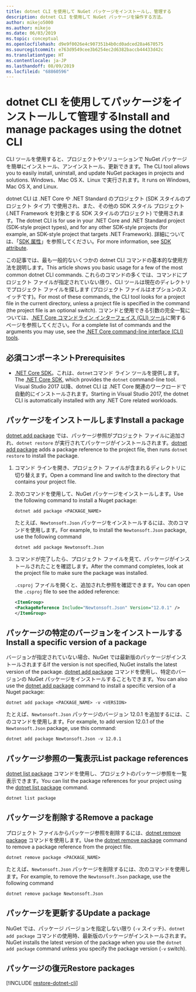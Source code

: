 ```yaml
---
title: dotnet CLI を使用して NuGet パッケージをインストールし、管理する
description: dotnet CLI を使用して NuGet パッケージを操作する方法。
author: mikejo5000
ms.author: mikejo
ms.date: 06/03/2019
ms.topic: conceptual
ms.openlocfilehash: d9e9f0026e4c907351b4b0cd0adced28a4670575
ms.sourcegitcommit: e763d9549cee3b6254ec2d6382baccb44433d42c
ms.translationtype: HT
ms.contentlocale: ja-JP
ms.lasthandoff: 08/09/2019
ms.locfileid: "68860596"
---
```

# <a name="install-and-manage-packages-using-the-dotnet-cli"></a><span data-ttu-id="1b061-103">dotnet CLI を使用してパッケージをインストールして管理する</span><span class="sxs-lookup"><span data-stu-id="1b061-103">Install and manage packages using the dotnet CLI</span></span>

<span data-ttu-id="1b061-104">CLI ツールを使用すると、プロジェクトやソリューションで NuGet パッケージを簡単にインストール、アンインストール、更新できます。</span><span class="sxs-lookup"><span data-stu-id="1b061-104">The CLI tool allows you to easily install, uninstall, and update NuGet packages in projects and solutions.</span></span> <span data-ttu-id="1b061-105">Windows、Mac OS X、Linux で実行されます。</span><span class="sxs-lookup"><span data-stu-id="1b061-105">It runs on Windows, Mac OS X, and Linux.</span></span>

<span data-ttu-id="1b061-106">dotnet CLI は .NET Core や .NET Standard のプロジェクト (SDK スタイルのプロジェクト タイプ) で使用され、また、その他の SDK スタイル プロジェクト (.NET Framework を対象とする SDK スタイルのプロジェクト) で使用されます。</span><span class="sxs-lookup"><span data-stu-id="1b061-106">The dotnet CLI is for use in your .NET Core and .NET Standard project (SDK-style project types), and for any other SDK-style projects (for example, an SDK-style project that targets .NET Framework).</span></span> <span data-ttu-id="1b061-107">詳細については、「[SDK 属性](/dotnet/core/tools/csproj#additions)」を参照してください。</span><span class="sxs-lookup"><span data-stu-id="1b061-107">For more information, see [SDK attribute](/dotnet/core/tools/csproj#additions).</span></span>

<span data-ttu-id="1b061-108">この記事では、最も一般的ないくつかの dotnet CLI コマンドの基本的な使用方法を説明します。</span><span class="sxs-lookup"><span data-stu-id="1b061-108">This article shows you basic usage for a few of the most common dotnet CLI commands.</span></span> <span data-ttu-id="1b061-109">これらのコマンドの多くでは、コマンドにプロジェクト ファイルが指定されていない限り、CLI ツールは現在のディレクトリでプロジェクト ファイルを探します (プロジェクト ファイルはオプションのスイッチです)。</span><span class="sxs-lookup"><span data-stu-id="1b061-109">For most of these commands, the CLI tool looks for a project file in the current directory, unless a project file is specified in the command (the project file is an optional switch).</span></span> <span data-ttu-id="1b061-110">コマンドと使用できる引数の完全一覧については、[.NET Core コマンドライン インターフェイス (CLI) ツール](../reference/dotnet-commands.md)に関するページを参照してください。</span><span class="sxs-lookup"><span data-stu-id="1b061-110">For a complete list of commands and the arguments you may use, see the [.NET Core command-line interface (CLI) tools](../reference/dotnet-commands.md).</span></span>

## <a name="prerequisites"></a><span data-ttu-id="1b061-111">必須コンポーネント</span><span class="sxs-lookup"><span data-stu-id="1b061-111">Prerequisites</span></span>

- <span data-ttu-id="1b061-112">[.NET Core SDK](https://www.microsoft.com/net/download/)。これは、`dotnet`コマンド ライン ツールを提供します。</span><span class="sxs-lookup"><span data-stu-id="1b061-112">The [.NET Core SDK](https://www.microsoft.com/net/download/), which provides the `dotnet` command-line tool.</span></span> <span data-ttu-id="1b061-113">Visual Studio 2017 以降、dotnet CLI は .NET Core 関連のワークロードで自動的にインストールされます。</span><span class="sxs-lookup"><span data-stu-id="1b061-113">Starting in Visual Studio 2017, the dotnet CLI is automatically installed with any .NET Core related workloads.</span></span>

## <a name="install-a-package"></a><span data-ttu-id="1b061-114">パッケージをインストールします</span><span class="sxs-lookup"><span data-stu-id="1b061-114">Install a package</span></span>

<span data-ttu-id="1b061-115">[dotnet add package](/dotnet/core/tools/dotnet-add-package?tabs=netcore2x) では、パッケージ参照がプロジェクト ファイルに追加され、`dotnet restore` が実行されてパッケージがインストールされます。</span><span class="sxs-lookup"><span data-stu-id="1b061-115">[dotnet add package](/dotnet/core/tools/dotnet-add-package?tabs=netcore2x) adds a package reference to the project file, then runs `dotnet restore` to install the package.</span></span>

1. <span data-ttu-id="1b061-116">コマンド ラインを開き、プロジェクト ファイルが含まれるディレクトリに切り替えます。</span><span class="sxs-lookup"><span data-stu-id="1b061-116">Open a command line and switch to the directory that contains your project file.</span></span>

2. <span data-ttu-id="1b061-117">次のコマンドを使用して、NuGet パッケージをインストールします。</span><span class="sxs-lookup"><span data-stu-id="1b061-117">Use the following command to install a Nuget package:</span></span>

    ```cli
    dotnet add package <PACKAGE_NAME>
    ```

    <span data-ttu-id="1b061-118">たとえば、`Newtonsoft.Json` パッケージをインストールするには、次のコマンドを使用します。</span><span class="sxs-lookup"><span data-stu-id="1b061-118">For example, to install the `Newtonsoft.Json` package, use the following command</span></span>

    ```cli
    dotnet add package Newtonsoft.Json
    ```

3. <span data-ttu-id="1b061-119">コマンドが完了したら、プロジェクト ファイルを見て、パッケージがインストールされたことを確認します。</span><span class="sxs-lookup"><span data-stu-id="1b061-119">After the command completes, look at the project file to make sure the package was installed.</span></span>

   <span data-ttu-id="1b061-120">`.csproj` ファイルを開くと、追加された参照を確認できます。</span><span class="sxs-lookup"><span data-stu-id="1b061-120">You can open the `.csproj` file to see the added reference:</span></span>

    ```xml
   <ItemGroup>
    <PackageReference Include="Newtonsoft.Json" Version="12.0.1" />
   </ItemGroup>
    ```

## <a name="install-a-specific-version-of-a-package"></a><span data-ttu-id="1b061-121">パッケージの特定のバージョンをインストールする</span><span class="sxs-lookup"><span data-stu-id="1b061-121">Install a specific version of a package</span></span>

<span data-ttu-id="1b061-122">バージョンが指定されていない場合、NuGet では最新版のパッケージがインストールされまする</span><span class="sxs-lookup"><span data-stu-id="1b061-122">If the version is not specified, NuGet installs the latest version of the package.</span></span> <span data-ttu-id="1b061-123">[dotnet add package](/dotnet/core/tools/dotnet-add-package?tabs=netcore2x) コマンドを使用し、特定のバージョンの NuGet パッケージをインストールすることもできます。</span><span class="sxs-lookup"><span data-stu-id="1b061-123">You can also use the [dotnet add package](/dotnet/core/tools/dotnet-add-package?tabs=netcore2x) command to install a specific version of a Nuget package:</span></span>

```cli
dotnet add package <PACKAGE_NAME> -v <VERSION>
```

<span data-ttu-id="1b061-124">たとえば、`Newtonsoft.Json` パッケージのバージョン 12.0.1 を追加するには、このコマンドを使用します。</span><span class="sxs-lookup"><span data-stu-id="1b061-124">For example, to add version 12.0.1 of the `Newtonsoft.Json` package, use this command:</span></span>

```cli
dotnet add package Newtonsoft.Json -v 12.0.1
```

## <a name="list-package-references"></a><span data-ttu-id="1b061-125">パッケージ参照の一覧表示</span><span class="sxs-lookup"><span data-stu-id="1b061-125">List package references</span></span>

<span data-ttu-id="1b061-126">[dotnet list package](/dotnet/core/tools/dotnet-list-package?tabs=netcore2x) コマンドを使用し、プロジェクトのパッケージ参照を一覧表示できます。</span><span class="sxs-lookup"><span data-stu-id="1b061-126">You can list the package references for your project using the [dotnet list package](/dotnet/core/tools/dotnet-list-package?tabs=netcore2x) command.</span></span>

```cli
dotnet list package
```

## <a name="remove-a-package"></a><span data-ttu-id="1b061-127">パッケージを削除する</span><span class="sxs-lookup"><span data-stu-id="1b061-127">Remove a package</span></span>

<span data-ttu-id="1b061-128">プロジェクト ファイルからパッケージ参照を削除するには、[dotnet remove package](/dotnet/core/tools/dotnet-remove-package?tabs=netcore2x) コマンドを使用します。</span><span class="sxs-lookup"><span data-stu-id="1b061-128">Use the [dotnet remove package](/dotnet/core/tools/dotnet-remove-package?tabs=netcore2x) command to remove a package reference from the project file.</span></span>

```cli
dotnet remove package <PACKAGE_NAME>
```

<span data-ttu-id="1b061-129">たとえば、`Newtonsoft.Json` パッケージを削除するには、次のコマンドを使用します。</span><span class="sxs-lookup"><span data-stu-id="1b061-129">For example, to remove the `Newtonsoft.Json` package, use the following command</span></span>

```cli
dotnet remove package Newtonsoft.Json
```

## <a name="update-a-package"></a><span data-ttu-id="1b061-130">パッケージを更新する</span><span class="sxs-lookup"><span data-stu-id="1b061-130">Update a package</span></span>

<span data-ttu-id="1b061-131">NuGet では、パッケージ バージョンを指定しない限り (`-v` スイッチ)、`dotnet add package` コマンドの使用時、最新版のパッケージがインストールされます。</span><span class="sxs-lookup"><span data-stu-id="1b061-131">NuGet installs the latest version of the package when you use the `dotnet add package` command unless you specify the package version (`-v` switch).</span></span>

## <a name="restore-packages"></a><span data-ttu-id="1b061-132">パッケージの復元</span><span class="sxs-lookup"><span data-stu-id="1b061-132">Restore packages</span></span>

[!INCLUDE [restore-dotnet-cli](includes/restore-dotnet-cli.md)]
